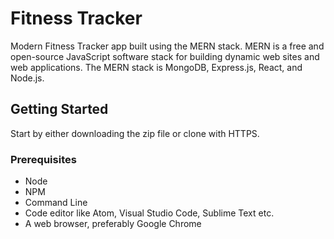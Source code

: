 # Fitness Tracker

Modern Fitness Tracker app built using the MERN stack. MERN is a free and open-source JavaScript software stack for building dynamic web sites and web applications. The MERN stack is MongoDB, Express.js, React, and Node.js.


## Getting Started

Start by either downloading the zip file or clone with HTTPS.

### Prerequisites

* Node 
* NPM
* Command Line
* Code editor like Atom, Visual Studio Code, Sublime Text etc.
* A web browser, preferably Google Chrome
